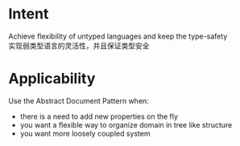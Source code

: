 # Intent 
Achieve flexibility of untyped languages and keep the type-safety   
实现弱类型语言的灵活性，并且保证类型安全

# Applicability
Use the Abstract Document Pattern when:
* there is a need to add new properties on the fly  
* you want a flexible way to organize domain in tree like structure
* you want more loosely coupled system
